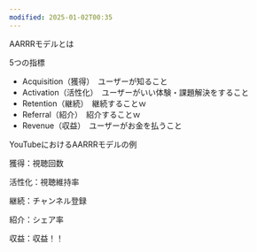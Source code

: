 ```yaml
---
modified: 2025-01-02T00:35
---
```

  

AARRRモデルとは

5つの指標

- Acquisition（獲得）　ユーザーが知ること
- Activation（活性化）　ユーザーがいい体験・課題解決をすること
- Retention（継続）　継続することｗ
- Referral（紹介）　紹介することｗ
- Revenue（収益）　ユーザーがお金を払うこと

  

YouTubeにおけるAARRRモデルの例

  

獲得：視聴回数

活性化：視聴維持率

継続：チャンネル登録

紹介：シェア率

収益：収益！！